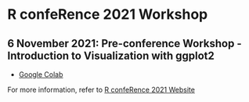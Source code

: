 # R confeRence 2021 Workshop

## 6 November 2021: Pre-conference Workshop - Introduction to Visualization with ggplot2

- [Google Colab](https://colab.research.google.com/drive/1mRCwD76_30Cr-Z9DwFyG7c5tYWIVavET?usp=sharing)

For more information, refer to [R confeRence 2021 Website](http://www.r-conference.com)
